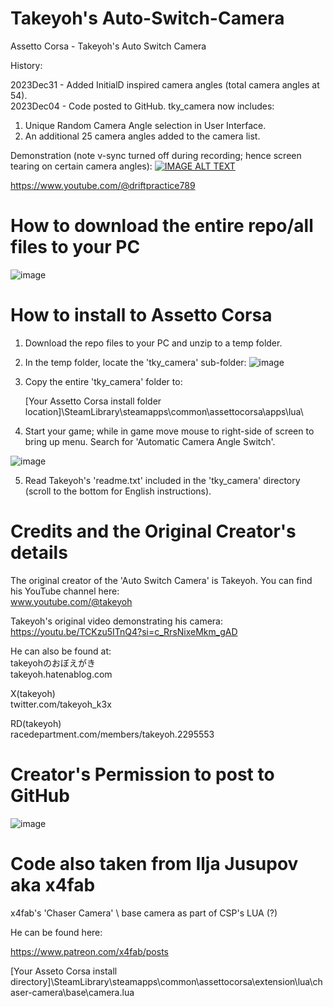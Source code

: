 # Takeyoh's Auto-Switch-Camera
Assetto Corsa - Takeyoh's Auto Switch Camera

History:

2023Dec31 - Added InitialD inspired camera angles (total camera angles at 54).  
2023Dec04 - Code posted to GitHub.  tky_camera now includes:
1) Unique Random Camera Angle selection in User Interface.
2) An additional 25 camera angles added to the camera list.

Demonstration (note v-sync turned off during recording; hence screen tearing on certain camera angles):
[![IMAGE ALT TEXT](http://img.youtube.com/vi/0ancBlGblTw/0.jpg)](http://www.youtube.com/watch?v=0ancBlGblTw "Assetto Corsa - Takeyoh's Auto Switch Camera - With unique random 36 angle rotation added")

https://www.youtube.com/@driftpractice789

# How to download the entire repo/all files to your PC
![image](https://github.com/driftpractice/Auto-Switch-Camera/assets/152949923/76619767-31d2-465f-a048-e7f9cc49dd33)


# How to install to Assetto Corsa

1) Download the repo files to your PC and unzip to a temp folder.
2) In the temp folder, locate the 'tky_camera' sub-folder: 
![image](https://github.com/driftpractice/Auto-Switch-Camera/assets/152949923/ec780290-6b9a-4208-bec0-8a561a63d8ce)

3) Copy the entire 'tky_camera' folder to:
   
   [Your Assetto Corsa install folder location]\SteamLibrary\steamapps\common\assettocorsa\apps\lua\

4) Start your game; while in game move mouse to right-side of screen to bring up menu.  Search for 'Automatic Camera Angle Switch'.

![image](https://github.com/driftpractice/Auto-Switch-Camera/assets/152949923/59e9a7ac-2d6e-4fb3-bfe1-77f330f8af5f)

5) Read Takeyoh's 'readme.txt' included in the 'tky_camera' directory (scroll to the bottom for English instructions).
   

# Credits and the Original Creator's details
The original creator of the 'Auto Switch Camera' is Takeyoh.  You can find his YouTube channel here:  
www.youtube.com/@takeyoh

Takeyoh's original video demonstrating his camera:  
https://youtu.be/TCKzu5ITnQ4?si=c_RrsNixeMkm_gAD

He can also be found at:  
takeyohのおぼえがき  
takeyoh.hatenablog.com

X(takeyoh)  
twitter.com/takeyoh_k3x

RD(takeyoh)  
racedepartment.com/members/takeyoh.2295553

# Creator's Permission to post to GitHub
![image](https://github.com/driftpractice/Auto-Switch-Camera/assets/152949923/3cb30556-4875-4031-89f8-85efed37585d)

# Code also taken from Ilja Jusupov aka x4fab
x4fab's 'Chaser Camera' \ base camera as part of CSP's LUA (?)

He can be found here:

https://www.patreon.com/x4fab/posts

[Your Asseto Corsa install directory]\SteamLibrary\steamapps\common\assettocorsa\extension\lua\chaser-camera\base\camera.lua
